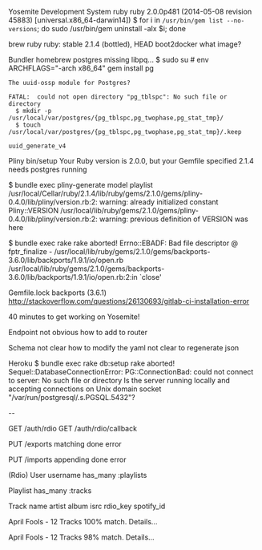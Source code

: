 Yosemite Development
  System ruby
    ruby 2.0.0p481 (2014-05-08 revision 45883) [universal.x86_64-darwin14])
    $ for i in `/usr/bin/gem list --no-versions`; do sudo /usr/bin/gem uninstall -aIx $i; done

  brew ruby
    ruby: stable 2.1.4 (bottled), HEAD
  boot2docker
    what image?

Bundler
  homebrew postgres
    missing libpq...
      $ sudo su
      # env ARCHFLAGS="-arch x86_64" gem install pg

    The uuid-ossp module for Postgres?

    FATAL:  could not open directory "pg_tblspc": No such file or directory
      $ mkdir -p /usr/local/var/postgres/{pg_tblspc,pg_twophase,pg_stat_tmp}/
      $ touch /usr/local/var/postgres/{pg_tblspc,pg_twophase,pg_stat_tmp}/.keep

    uuid_generate_v4

Pliny
  bin/setup
    Your Ruby version is 2.0.0, but your Gemfile specified 2.1.4
    needs postgres running

  $ bundle exec pliny-generate model playlist
  /usr/local/Cellar/ruby/2.1.4/lib/ruby/gems/2.1.0/gems/pliny-0.4.0/lib/pliny/version.rb:2: warning: already initialized constant Pliny::VERSION
  /usr/local/lib/ruby/gems/2.1.0/gems/pliny-0.4.0/lib/pliny/version.rb:2: warning: previous definition of VERSION was here

  $ bundle exec rake
  rake aborted!
  Errno::EBADF: Bad file descriptor @ fptr_finalize - /usr/local/lib/ruby/gems/2.1.0/gems/backports-3.6.0/lib/backports/1.9.1/io/open.rb
  /usr/local/lib/ruby/gems/2.1.0/gems/backports-3.6.0/lib/backports/1.9.1/io/open.rb:2:in `close'

  Gemfile.lock backports (3.6.1)
  http://stackoverflow.com/questions/26130693/gitlab-ci-installation-error

40 minutes to get working on Yosemite!

Endpoint
  not obvious how to add to router

Schema
  not clear how to modify the yaml
  not clear to regenerate json

Heroku
  $ bundle exec rake db:setup
  rake aborted!
  Sequel::DatabaseConnectionError: PG::ConnectionBad: could not connect to server: No such file or directory
    Is the server running locally and accepting
    connections on Unix domain socket "/var/run/postgresql/.s.PGSQL.5432"?

--

GET /auth/rdio
GET /auth/rdio/callback

PUT /exports
  matching
  done
  error

PUT /imports
  appending
  done
  error

(Rdio) User
  username
  has_many :playlists

Playlist
  has_many :tracks

Track
  name
  artist
  album
  isrc
  rdio_key
  spotify_id

April Fools - 12 Tracks
  100% match. Details...

April Fools - 12 Tracks
  98% match. Details...
